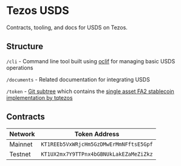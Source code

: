 # Tezos USDS
Contracts, tooling, and docs for USDS on Tezos.

## Structure

`/cli` - Command line tool built using [oclif](https://oclif.io/) for managing basic USDS operations

`/documents` - Related documentation for integrating USDS

`/token` - [Git subtree](https://github.com/git/git/blob/master/contrib/subtree/git-subtree.txt) which contains the [single asset FA2 stablecoin implementation by tqtezos](https://github.com/tqtezos/stablecoin)

## Contracts

| Network | Token Address                          |
| ------- | -------------------------------------- |
| Mainnet | `KT1REEb5VxWRjcHm5GzDMwErMmNFftsE5Gpf` |
| Testnet | `KT1UX2mx7Y9TTPnx4bGBNUkLakEZaMeZiZkz` |
